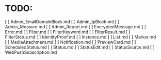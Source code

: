# TODO:

[ ] Admin_EmailDomainBlock.md
[ ] Admin_IpBlock.md
[ ] Admin_Measure.md
[ ] Admin_Report.md
[ ] EncryptedMessage.md
[ ] Error.md
[ ] Filter.md
[ ] FilterKeyword.md
[ ] FilterResult.md
[ ] FilterStatus.md
[ ] IdentityProof.md
[ ] Instance.md
[ ] List.md
[ ] Marker.md
[ ] MediaAttachment.md
[ ] Notification.md
[ ] PreviewCard.md
[ ] ScheduledStatus.md
[ ] Status.md
[ ] StatusEdit.md
[ ] StatusSource.md
[ ] WebPushSubscription.md
